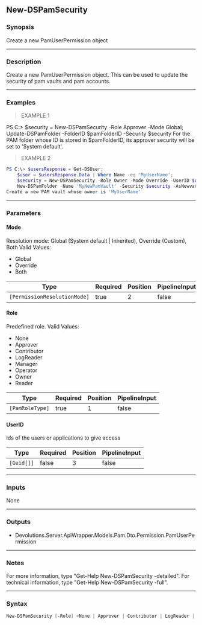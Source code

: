 New-DSPamSecurity
-----------------

### Synopsis
Create a new PamUserPermission object

---

### Description

Create a new PamUserPermission object. This can be used to update the security of pam vaults and pam accounts.

---

### Examples
> EXAMPLE 1

PS C:\> $security = New-DSPamSecurity -Role Approver -Mode Global;
    Update-DSPamFolder -FolderID $pamFolderID -Security $security
For the PAM folder whose ID is stored in $pamFolderID, its approver security will be set to 'System default'.
> EXAMPLE 2

```PowerShell
PS C:\> $usersResponse = Get-DSUser;
    $user = $usersResponse.Data | Where Name -eq 'MyUserName';
    $security = New-DSPamSecurity -Role Owner -Mode Override -UserID $user.ID;
    New-DSPamFolder -Name 'MyNewPamVault' -Security $security -AsNewvault
Create a new PAM vault whose owner is 'MyUserName'
```

---

### Parameters
#### **Mode**
Resolution mode: Global (System default | Inherited), Override (Custom), Both
Valid Values:

* Global
* Override
* Both

|Type                        |Required|Position|PipelineInput|
|----------------------------|--------|--------|-------------|
|`[PermissionResolutionMode]`|true    |2       |false        |

#### **Role**
Predefined role.
Valid Values:

* None
* Approver
* Contributor
* LogReader
* Manager
* Operator
* Owner
* Reader

|Type           |Required|Position|PipelineInput|
|---------------|--------|--------|-------------|
|`[PamRoleType]`|true    |1       |false        |

#### **UserID**
Ids of the users or applications to give access

|Type      |Required|Position|PipelineInput|
|----------|--------|--------|-------------|
|`[Guid[]]`|false   |3       |false        |

---

### Inputs
None

---

### Outputs
* Devolutions.Server.ApiWrapper.Models.Pam.Dto.Permission.PamUserPermission

---

### Notes
For more information, type "Get-Help New-DSPamSecurity -detailed". For technical information, type "Get-Help New-DSPamSecurity -full".

---

### Syntax
```PowerShell
New-DSPamSecurity [-Role] <None | Approver | Contributor | LogReader | Manager | Operator | Owner | Reader> [-Mode] <Global | Override | Both> [[-UserID] <Guid[]>] [<CommonParameters>]
```
